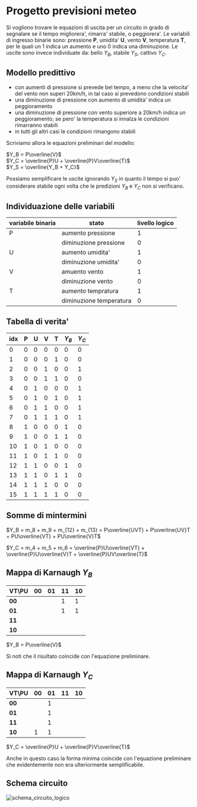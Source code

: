 # Progetto previsioni meteo  

Si vogliono trovare le equazioni di uscita per un circuito in grado di segnalare se il tempo migliorera', rimarra' stabile, o peggiorera'. Le variabili di ingresso binarie sono: pressione **P**, umidita' **U**, vento **V**, temperatura **T**, per le quali un 1 indica un aumento e uno 0 indica una diminuzione. Le uscite sono invece individuate da: bello $Y_B$, stabile $Y_S$, cattivo $Y_C$.  

## Modello predittivo  

* con aumenti di pressione si prevede bel tempo, a meno che la velocita' del vento non superi 20km/h, in tal caso si prevedono condizioni stabili
* una diminuzione di pressione con aumento di umidita' indica un peggioramento
* una diminuzione di pressione con vento superiore a 20km/h indica un peggioramento; se pero' la temperatura si innalza le condizioni rimarranno stabili
* in tutti gli altri casi le condizioni rimangono stabili

Scriviamo allora le equazioni preliminari del modello:  

$Y_B = P\overline{V}$  
$Y_C = \overline{P}U + \overline{P}V\overline{T}$  
$Y_S = \overline{Y_B + Y_C}$  

Possiamo semplificare le uscite ignorando $Y_S$ in quanto il tempo si puo' considerare stabile ogni volta che le predizioni $Y_B$ e $Y_C$ non si verificano.  

## Individuazione delle variabili  

| variabile binaria | stato                   | livello logico |
| ----------------- | ----------------------- | -------------- |
| P                 | aumento pressione       | 1              |
|                   | diminuzione pressione   | 0              |
| U                 | aumento umidita'        | 1              |
|                   | diminuzione umidita'    | 0              |
| V                 | amuento vento           | 1              |
|                   | diminuzione vento       | 0              |
| T                 | aumento tempratura      | 1              |
|                   | diminuzione temperatura | 0              |

## Tabella di verita'  

| idx | P   | U   | V   | T   | $Y_B$ | $Y_C$ |
| --- | --- | --- | --- | --- | ----- | ----- |
| 0   | 0   | 0   | 0   | 0   | 0     | 0     |
| 1   | 0   | 0   | 0   | 1   | 0     | 0     |
| 2   | 0   | 0   | 1   | 0   | 0     | 1     |
| 3   | 0   | 0   | 1   | 1   | 0     | 0     |
| 4   | 0   | 1   | 0   | 0   | 0     | 1     |
| 5   | 0   | 1   | 0   | 1   | 0     | 1     |
| 6   | 0   | 1   | 1   | 0   | 0     | 1     |
| 7   | 0   | 1   | 1   | 1   | 0     | 1     |
| 8   | 1   | 0   | 0   | 0   | 1     | 0     |
| 9   | 1   | 0   | 0   | 1   | 1     | 0     |
| 10  | 1   | 0   | 1   | 0   | 0     | 0     |
| 11  | 1   | 0   | 1   | 1   | 0     | 0     |
| 12  | 1   | 1   | 0   | 0   | 1     | 0     |
| 13  | 1   | 1   | 0   | 1   | 1     | 0     |
| 14  | 1   | 1   | 1   | 0   | 0     | 0     |
| 15  | 1   | 1   | 1   | 1   | 0     | 0     |

## Somme di mintermini  

$Y_B = m_8 + m_9 + m_{12} + m_{13} = P\overline{UVT} + P\overline{UV}T + PU\overline{VT} + PU\overline{V}T$  

$Y_C = m_4 + m_5 + m_6 = \overline{P}U\overline{VT} + \overline{P}U\overline{V}T + \overline{P}UV\overline{T}$  

## Mappa di Karnaugh $Y_B$  

| VT\PU  | 00  | 01  | 11  | 10  |
| ------ | --- | --- | --- | --- |
| **00** |     |     | 1   | 1   |
| **01** |     |     | 1   | 1   |
| **11** |     |     |     |     |
| **10** |     |     |     |     |

$Y_B = P\overline{V}$  

Si noti che il risultato coincide con l'equazione preliminare.  

## Mappa di Karnaugh $Y_C$  

| VT\PU  | 00  | 01  | 11  | 10  |
| ------ | --- | --- | --- | --- |
| **00** |     | 1   |     |     |
| **01** |     | 1   |     |     |
| **11** |     | 1   |     |     |
| **10** | 1   | 1   |     |     |

$Y_C = \overline{P}U + \overline{P}V\overline{T}$  

Anche in questo caso la forma minima coincide con l'equazione preliminare che evidentemente non era ulteriormente semplificabile.  

## Schema circuito  

![schema_circuito_logico](https://github.com/dennyb87/elettrotecnica-serale/assets/7195133/a543536c-caec-4873-94f5-073b9bbbce58)  
